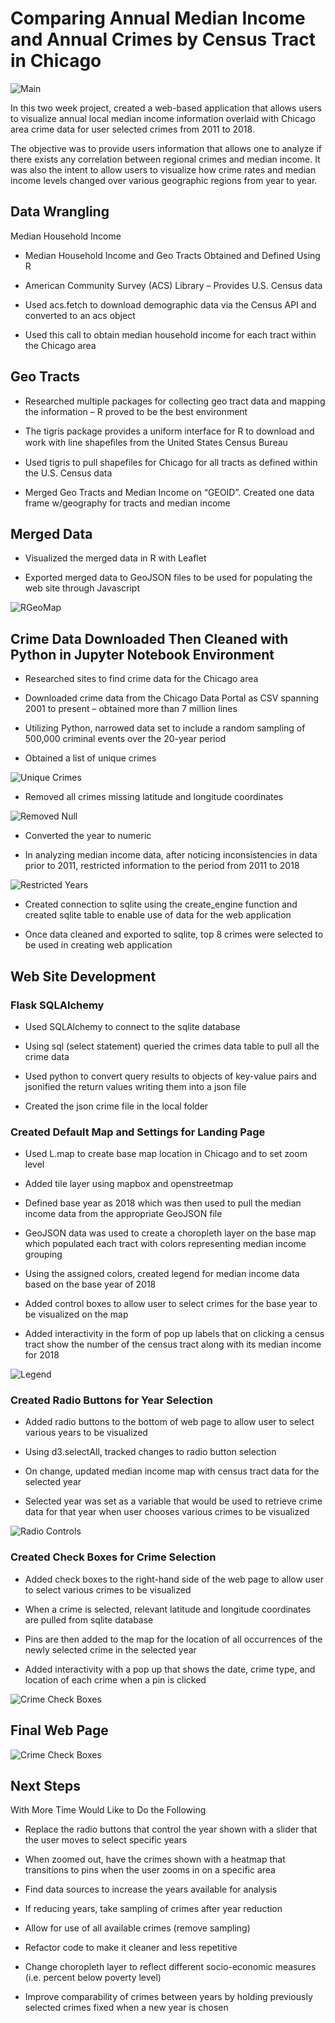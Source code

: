 # Comparing Annual Median Income and Annual Crimes by Census Tract in Chicago

![Main](Images/chicago_photo.png)

In this two week project, created a web-based application that allows users to visualize annual local median income information overlaid with Chicago area crime data for user selected crimes from 2011 to 2018.

The objective was to provide users information that allows one to analyze if there exists any correlation between regional crimes and median income. It was also the intent to allow users to visualize how crime rates and median income levels changed over various geographic regions from year to year.

## Data Wrangling

Median Household Income

* Median Household Income and Geo Tracts Obtained and Defined Using R

* American Community Survey (ACS) Library – Provides U.S. Census data

* Used acs.fetch to download demographic data via the Census API and converted to an acs object

* Used this call to obtain median household income for each tract within the Chicago area

## Geo Tracts

* Researched multiple packages for collecting geo tract data and mapping the information – R proved to be the best environment

* The tigris package provides a uniform interface for R to download and work with line shapeﬁles from the United States Census Bureau

* Used tigris to pull shapefiles for Chicago for all tracts as defined within the U.S. Census data

* Merged Geo Tracts and Median Income on “GEOID”. Created one data frame w/geography for tracts and median income

## Merged Data

* Visualized the merged data in R with Leaflet

* Exported merged data to GeoJSON files to be used for populating the web site through Javascript

![RGeoMap](Images/R_geo_map.png)

## Crime Data Downloaded Then Cleaned with Python in Jupyter Notebook Environment

* Researched sites to find crime data for the Chicago area

* Downloaded crime data from the Chicago Data Portal as CSV spanning 2001 to present – obtained more than 7 million lines

* Utilizing Python, narrowed data set to include a random sampling of 500,000 criminal events over the 20-year period

* Obtained a list of unique crimes

![Unique Crimes](Images/python1.png)

* Removed all crimes missing latitude and longitude coordinates

![Removed Null](Images/python2.png)

* Converted the year to numeric 

* In analyzing median income data, after noticing inconsistencies in data prior to 2011, restricted information to the period from 2011 to 2018

![Restricted Years](Images/python3.png)

* Created connection to sqlite using the create_engine function and created sqlite table to enable use of data for the web application

* Once data cleaned and exported to sqlite, top 8 crimes were selected to be used in creating web application

## Web Site Development

### Flask SQLAlchemy

* Used SQLAlchemy to connect to the sqlite database 

* Using sql (select statement) queried the crimes data table to pull all the crime data

* Used python to convert query results to objects of key-value pairs and jsonified the return values writing them into a json file

* Created the json crime file in the local folder

### Created Default Map and Settings for Landing Page

* Used L.map to create base map location in Chicago and to set zoom level

* Added tile layer using mapbox and openstreetmap

* Defined base year as 2018 which was then used to pull the median income data from the appropriate GeoJSON file

* GeoJSON data was used to create a choropleth layer on the base map which populated each tract with colors representing median income grouping

* Using the assigned colors, created legend for median income data based on the base year of 2018

* Added control boxes to allow user to select crimes for the base year to be visualized on the map 

* Added interactivity in the form of pop up labels that on clicking a census tract show the number of the census tract along with its median income for 2018

![Legend](Images/legend.png)

### Created Radio Buttons for Year Selection

* Added radio buttons to the bottom of web page to allow user to select various years to be visualized

* Using d3.selectAll, tracked changes to radio button selection

* On change, updated median income map with census tract data for the selected year

* Selected year was set as a variable that would be used to retrieve crime data for that year when user chooses various crimes to be visualized

![Radio Controls](Images/year_selection.png)

### Created Check Boxes for Crime Selection

* Added check boxes to the right-hand side of the web page to allow user to select various crimes to be visualized

* When a crime is selected, relevant latitude and longitude coordinates are pulled from sqlite database

* Pins are then added to the map for the location of all occurrences of the newly selected crime in the selected year

* Added interactivity with a pop up that shows the date, crime type, and location of each crime when a pin is clicked

![Crime Check Boxes](Images/crime_selection.png)

## Final Web Page

![Crime Check Boxes](Images/full_page.png)

## Next Steps

With More Time Would Like to Do the Following

* Replace the radio buttons that control the year shown with a slider that the user moves to select specific years

* When zoomed out, have the crimes shown with a heatmap that transitions to pins when the user zooms in on a specific area

* Find data sources to increase the years available for analysis

* If reducing years, take sampling of crimes after year reduction

* Allow for use of all available crimes (remove sampling)

* Refactor code to make it cleaner and less repetitive

* Change choropleth layer to reflect different socio-economic measures (i.e. percent below poverty level)

* Improve comparability of crimes between years by holding previously selected crimes fixed when a new year is chosen




